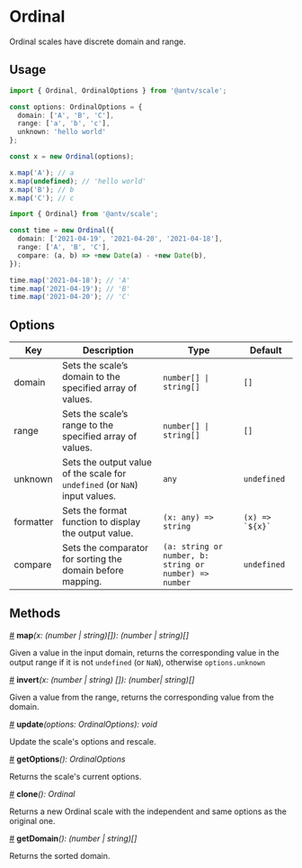 # Ordinal

Ordinal scales have discrete domain and range.

## Usage

```ts
import { Ordinal, OrdinalOptions } from '@antv/scale';

const options: OrdinalOptions = {
  domain: ['A', 'B', 'C'],
  range: ['a', 'b', 'c'],
  unknown: 'hello world'
};

const x = new Ordinal(options);

x.map('A'); // a
x.map(undefined); // 'hello world'
x.map('B'); // b
x.map('C'); // c
```

```ts
import { Ordinal} from '@antv/scale';

const time = new Ordinal({
  domain: ['2021-04-19', '2021-04-20', '2021-04-18'],
  range: ['A', 'B', 'C'],
  compare: (a, b) => +new Date(a) - +new Date(b),
});

time.map('2021-04-18'); // 'A'
time.map('2021-04-19'); // 'B'
time.map('2021-04-20'); // 'C'
```

## Options

| Key | Description | Type | Default|  
| ----| ----------- | -----| -------|
| domain | Sets the scale’s domain to the specified array of values. | <code>number[] &#124; string[]</code> | `[]` |
| range | Sets the scale’s range to the specified array of values. | <code>number[] &#124; string[]</code> | `[]` |
| unknown | Sets the output value of the scale for `undefined` (or `NaN`) input values. | `any` | `undefined` |
| formatter | Sets the format function to display the output value. | `(x: any) => string` | <code>(x) => &#96;${x}&#96;</code> |
| compare | Sets the comparator for sorting the domain before mapping. | ```(a: string or number, b: string or number) => number```| `undefined` |

## Methods

<a name="ordinal_map" href="#ordinal_map">#</a> **map**<i>(x: (number | string)[]): (number | string)[]</i>

Given a value in the input domain, returns the corresponding value in the output range if it is not `undefined` (or `NaN`), otherwise `options.unknown`

<a name="ordinal_invert" href="#ordinal_invert">#</a> **invert**<i>(x: (number | string) []): (number| string)[]</i>

Given a value from the range, returns the corresponding value from the domain.

<a name="ordinal_update" href="#ordinal_update">#</a> **update**<i>(options: OrdinalOptions): void</i>

Update the scale's options and rescale.

<a name="ordinal_getOptions" href="#ordinal_getOptions">#</a> **getOptions**<i>(): OrdinalOptions</i>

Returns the scale's current options.

<a name="ordinal_clone" href="#ordinal_clone">#</a> **clone**<i>(): Ordinal</i>

Returns a new Ordinal scale with the independent and same options as the original one.

<a name="ordinal_get_domain" href="#ordinal_get_domain">#</a> **getDomain**<i>(): (number | string)[]</i>

Returns the sorted domain.
